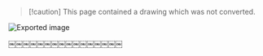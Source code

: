 > [!caution] This page contained a drawing which was not converted.   

![Exported image](Exported%20image%2020240206212130-0.png)

￼￼￼￼￼￼￼￼￼￼￼￼￼￼￼￼